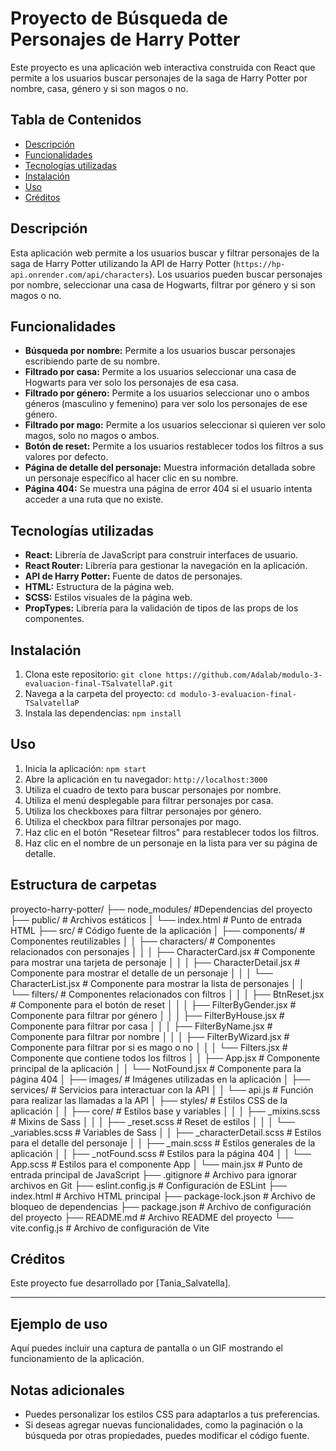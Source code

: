 # Proyecto de Búsqueda de Personajes de Harry Potter

Este proyecto es una aplicación web interactiva construida con React que permite a los usuarios buscar personajes de la saga de Harry Potter por nombre, casa, género y si son magos o no.

## Tabla de Contenidos

- [Descripción](#descripcion)
- [Funcionalidades](#funcionalidades)
- [Tecnologías utilizadas](#tecnologias)
- [Instalación](#instalacion)
- [Uso](#uso)
- [Créditos](#creditos)

## Descripción

Esta aplicación web permite a los usuarios buscar y filtrar personajes de la saga de Harry Potter utilizando la API de Harry Potter (`https://hp-api.onrender.com/api/characters`). Los usuarios pueden buscar personajes por nombre, seleccionar una casa de Hogwarts, filtrar por género y si son magos o no.

## Funcionalidades

- **Búsqueda por nombre:** Permite a los usuarios buscar personajes escribiendo parte de su nombre.
- **Filtrado por casa:** Permite a los usuarios seleccionar una casa de Hogwarts para ver solo los personajes de esa casa.
- **Filtrado por género:** Permite a los usuarios seleccionar uno o ambos géneros (masculino y femenino) para ver solo los personajes de ese género.
- **Filtrado por mago:** Permite a los usuarios seleccionar si quieren ver solo magos, solo no magos o ambos.
- **Botón de reset:** Permite a los usuarios restablecer todos los filtros a sus valores por defecto.
- **Página de detalle del personaje:** Muestra información detallada sobre un personaje específico al hacer clic en su nombre.
- **Página 404:** Se muestra una página de error 404 si el usuario intenta acceder a una ruta que no existe.

## Tecnologías utilizadas

- **React:** Librería de JavaScript para construir interfaces de usuario.
- **React Router:** Librería para gestionar la navegación en la aplicación.
- **API de Harry Potter:** Fuente de datos de personajes.
- **HTML:** Estructura de la página web.
- **SCSS:** Estilos visuales de la página web.
- **PropTypes:** Librería para la validación de tipos de las props de los componentes.

## Instalación

1. Clona este repositorio: `git clone https://github.com/Adalab/modulo-3-evaluacion-final-TSalvatellaP.git`
2. Navega a la carpeta del proyecto: `cd modulo-3-evaluacion-final-TSalvatellaP`
3. Instala las dependencias: `npm install`

## Uso

1. Inicia la aplicación: `npm start`
2. Abre la aplicación en tu navegador: `http://localhost:3000`
3. Utiliza el cuadro de texto para buscar personajes por nombre.
4. Utiliza el menú desplegable para filtrar personajes por casa.
5. Utiliza los checkboxes para filtrar personajes por género.
6. Utiliza el checkbox para filtrar personajes por mago.
7. Haz clic en el botón "Resetear filtros" para restablecer todos los filtros.
8. Haz clic en el nombre de un personaje en la lista para ver su página de detalle.


## Estructura de carpetas
proyecto-harry-potter/
├── node_modules/         #Dependencias del proyecto
├── public/               # Archivos estáticos
│   └── index.html       # Punto de entrada HTML
├── src/                  # Código fuente de la aplicación
│   ├── components/       # Componentes reutilizables
│   │   ├── characters/    # Componentes relacionados con personajes
│   │   │   ├── CharacterCard.jsx    # Componente para mostrar una tarjeta de personaje
│   │   │   ├── CharacterDetail.jsx  # Componente para mostrar el detalle de un personaje
│   │   │   └── CharacterList.jsx    # Componente para mostrar la lista de personajes
│   │   └── filters/       # Componentes relacionados con filtros
│   │   │   ├── BtnReset.jsx       # Componente para el botón de reset
│   │   │   ├── FilterByGender.jsx   # Componente para filtrar por género
│   │   │   ├── FilterByHouse.jsx   # Componente para filtrar por casa
│   │   │   ├── FilterByName.jsx    # Componente para filtrar por nombre
│   │   │   ├── FilterByWizard.jsx  # Componente para filtrar por si es mago o no
│   │   │   └── Filters.jsx        # Componente que contiene todos los filtros
│   │   ├── App.jsx            # Componente principal de la aplicación
│   │   └── NotFound.jsx       # Componente para la página 404
│   ├── images/            # Imágenes utilizadas en la aplicación
│   ├── services/          # Servicios para interactuar con la API
│   │   └── api.js         # Función para realizar las llamadas a la API
│   ├── styles/            # Estilos CSS de la aplicación
│   │   ├── core/          # Estilos base y variables
│   │   │   ├── _mixins.scss      # Mixins de Sass
│   │   │   ├── _reset.scss       # Reset de estilos
│   │   │   └── _variables.scss   # Variables de Sass
│   │   ├── _characterDetail.scss # Estilos para el detalle del personaje
│   │   ├── _main.scss          # Estilos generales de la aplicación
│   │   ├── _notFound.scss       # Estilos para la página 404
│   │   └── App.scss           # Estilos para el componente App
│   └── main.jsx            # Punto de entrada principal de JavaScript
├── .gitignore             # Archivo para ignorar archivos en Git
├── eslint.config.js      # Configuración de ESLint
├── index.html             # Archivo HTML principal
├── package-lock.json      # Archivo de bloqueo de dependencias
├── package.json           # Archivo de configuración del proyecto
├── README.md              # Archivo README del proyecto
└── vite.config.js         # Archivo de configuración de Vite

## Créditos

Este proyecto fue desarrollado por [Tania_Salvatella].

---

## Ejemplo de uso

Aquí puedes incluir una captura de pantalla o un GIF mostrando el funcionamiento de la aplicación.

## Notas adicionales

- Puedes personalizar los estilos CSS para adaptarlos a tus preferencias.
- Si deseas agregar nuevas funcionalidades, como la paginación o la búsqueda por otras propiedades, puedes modificar el código fuente.
